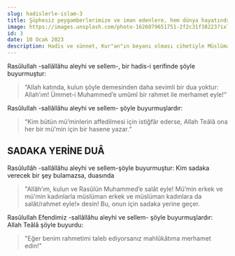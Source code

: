 ```yaml
---
slug: hadislerle-islam-3
title: Şüphesiz peygamberlerimize ve iman edenlere, hem dünya hayatında, hem şahitlerin şahitlik edecekleri günde yardım ederiz.
image: https://images.unsplash.com/photo-1626079651751-2f2c31f38223?ixlib=rb-4.0.3&ixid=MnwxMjA3fDB8MHxwaG90by1wYWdlfHx8fGVufDB8fHx8&auto=format&fit=crop&w=654&q=80
id: 3
date: 10 Ocak 2023
description: Hadis ve sünnet, Kur"an"ın beyanı olması cihetiyle Müslümanların inanç, ibadet ve ahlâk esaslarını, dünya görüşlerini, hayat tarzlarını ve değer yargılarını tesis eden temel kaynaktır.
---
```


Rasûlullah -sallâllâhu aleyhi ve sellem-, bir hadis-i şerifinde şöyle buyurmuştur:

> “Allah katında, kulun şöyle demesinden daha sevimli bir dua yoktur: Allah’ım! Ümmet-i Muhammed’e umûmî bir rahmet ile merhamet eyle!“

Rasûlullah -sallâllâhu aleyhi ve sellem- şöyle buyurmuşlardır:

> “Kim bütün mü’minlerin affedilmesi için istiğfâr ederse, Allah Teâlâ ona her bir mü’min için bir hasene yazar.“

## SADAKA YERİNE DUÂ

Rasûlullâh -sallâllâhu aleyhi ve sellem-şöyle buyurmuştur: Kim sadaka verecek bir şey bulamazsa, duasında

> "Allâh’ım, kulun ve Rasûlün Muhammed’e salât eyle! Mü’min erkek ve mü’min kadınlarla müslüman erkek ve müslüman kadınlara da salât/rahmet eyle!» desin! Bu, onun için sadaka yerine geçer.

Rasûlullah Efendimiz -sallâllâhu aleyhi ve sellem- şöyle buyurmuşlardır: Allah Teâlâ şöyle buyurdu:

> "Eğer benim rahmetimi taleb ediyorsanız mahlûkâtıma merhamet edin!"
